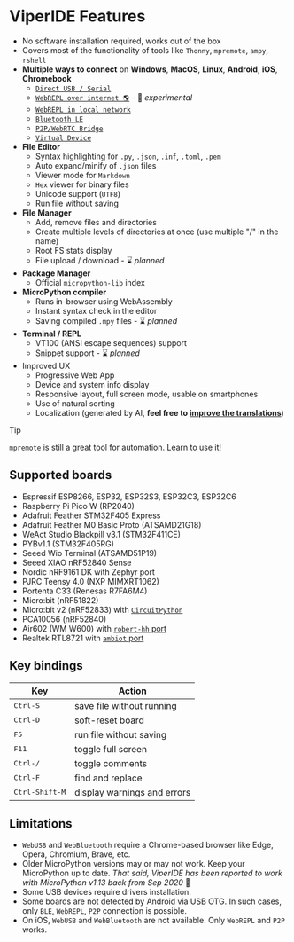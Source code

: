 # ViperIDE Features

- No software installation required, works out of the box
- Covers most of the functionality of tools like `Thonny`, `mpremote`, `ampy`, `rshell`
- **Multiple ways to connect** on **Windows**, **MacOS**, **Linux**, **Android**, **iOS**, **Chromebook**
  - [`Direct USB / Serial`](USB-Serial-REPL.md)
  - [`WebREPL over internet 🌎`](Web-REPL-Relay.md) - 🚧 *experimental*
  - [`WebREPL in local network`](Web-REPL-Server.md)
  - [`Bluetooth LE`](Bluetooth-REPL.md)
  - [`P2P/WebRTC Bridge`](https://viper-ide.org/bridge.html)
  - [`Virtual Device`](https://viper-ide.org/?vm=1)
- **File Editor**
  - Syntax highlighting for `.py`, `.json`, `.inf`, `.toml`, `.pem`
  - Auto expand/minify of `.json` files
  - Viewer mode for `Markdown`
  - `Hex` viewer for binary files
  - Unicode support (`UTF8`)
  - Run file without saving
- **File Manager**
  - Add, remove files and directories
  - Create multiple levels of directories at once (use multiple "/" in the name)
  - Root FS stats display
  - File upload / download - ⌛ *planned*
- **Package Manager**
  - Official `micropython-lib` index
- **MicroPython compiler**
  - Runs in-browser using WebAssembly
  - Instant syntax check in the editor
  - Saving compiled `.mpy` files - ⌛ *planned*
- **Terminal / REPL**
  - VT100 (ANSI escape sequences) support
  - Snippet support - ⌛ *planned*
- Improved UX
  - Progressive Web App
  - Device and system info display
  - Responsive layout, full screen mode, usable on smartphones
  - Use of natural sorting
  - Localization (generated by AI, **feel free to [improve the translations](../src/lang)**)


> [!TIP]
> `mpremote` is still a great tool for automation. Learn to use it!


## Supported boards

- Espressif ESP8266, ESP32, ESP32S3, ESP32C3, ESP32C6
- Raspberry Pi Pico W (RP2040)
- Adafruit Feather STM32F405 Express
- Adafruit Feather M0 Basic Proto (ATSAMD21G18)
- WeAct Studio Blackpill v3.1 (STM32F411CE)
- PYBv1.1 (STM32F405RG)
- Seeed Wio Terminal (ATSAMD51P19)
- Seeed XIAO nRF52840 Sense
- Nordic nRF9161 DK with Zephyr port
- PJRC Teensy 4.0 (NXP MIMXRT1062)
- Portenta C33 (Renesas R7FA6M4)
- Micro:bit (nRF51822)
- Micro:bit v2 (nRF52833) with [`CircuitPython`](https://circuitpython.org/board/microbit_v2)
- PCA10056 (nRF52840)
- Air602 (WM W600) with [`robert-hh` port](https://github.com/robert-hh/Shared-Stuff/tree/master/w600_firmware)
- Realtek RTL8721 with [`ambiot` port](https://github.com/ambiot/micropython/releases)


## Key bindings

| Key                     | Action                      |
|---                      |---                          |
| <kbd>Ctrl-S</kbd>       | save file without running   |
| <kbd>Ctrl-D</kbd>       | soft-reset board            |
| <kbd>F5</kbd>           | run file without saving     |
| <kbd>F11</kbd>          | toggle full screen          |
| <kbd>Ctrl-/</kbd>       | toggle comments             |
| <kbd>Ctrl-F</kbd>       | find and replace            |
| <kbd>Ctrl-Shift-M</kbd> | display warnings and errors |

## Limitations

- `WebUSB` and `WebBluetooth` require a Chrome-based browser like Edge, Opera, Chromium, Brave, etc.
- Older MicroPython versions may or may not work. Keep your MicroPython up to date.
  *That said, ViperIDE has been reported to work with MicroPython v1.13 back from Sep 2020* 🤠
- Some USB devices require drivers installation.
- Some boards are not detected by Android via USB OTG. In such cases, only `BLE`, `WebREPL`, `P2P` connection is possible.
- On iOS, `WebUSB` and `WebBluetooth` are not available. Only `WebREPL` and `P2P` works.
